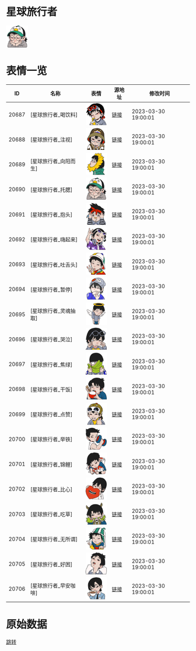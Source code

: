 # 星球旅行者

<img src="./cover.png" height="60" alt="cover" />

# 表情一览

|ID|名称|表情|源地址|修改时间|
|----|----|----|----|----|
|20687|[星球旅行者_喝饮料]|<img src="./pic/020687_%5B星球旅行者_喝饮料%5D.png" height="60" alt="喝饮料"/>|[链接](https://i0.hdslb.com/bfs/garb/781567dee42ed85de56ce7af287cbeec4ac39216.png)|2023-03-30 19:00:01|
|20688|[星球旅行者_注视]|<img src="./pic/020688_%5B星球旅行者_注视%5D.png" height="60" alt="注视"/>|[链接](https://i0.hdslb.com/bfs/garb/37b9523de8e29c47d0d7ad58a7ddbd7241fc4a0e.png)|2023-03-30 19:00:01|
|20689|[星球旅行者_向阳而生]|<img src="./pic/020689_%5B星球旅行者_向阳而生%5D.png" height="60" alt="向阳而生"/>|[链接](https://i0.hdslb.com/bfs/garb/f3b00b4fed7558ec7370c089ad55aae85ac66b18.png)|2023-03-30 19:00:01|
|20690|[星球旅行者_托腮]|<img src="./pic/020690_%5B星球旅行者_托腮%5D.png" height="60" alt="托腮"/>|[链接](https://i0.hdslb.com/bfs/garb/64fc5e8aff44554a286cb6a3e99b3cd1514b8a86.png)|2023-03-30 19:00:01|
|20691|[星球旅行者_抱头]|<img src="./pic/020691_%5B星球旅行者_抱头%5D.png" height="60" alt="抱头"/>|[链接](https://i0.hdslb.com/bfs/garb/b1d2c3163259163e67f10c1411cc10552f4be34b.png)|2023-03-30 19:00:01|
|20692|[星球旅行者_嗨起来]|<img src="./pic/020692_%5B星球旅行者_嗨起来%5D.png" height="60" alt="嗨起来"/>|[链接](https://i0.hdslb.com/bfs/garb/d5942807bca8bb5ecd43d03e88a10804e2c1c3e3.png)|2023-03-30 19:00:01|
|20693|[星球旅行者_吐舌头]|<img src="./pic/020693_%5B星球旅行者_吐舌头%5D.png" height="60" alt="吐舌头"/>|[链接](https://i0.hdslb.com/bfs/garb/c5897b6e64fa9321fcff445a0de4d4140be2c487.png)|2023-03-30 19:00:01|
|20694|[星球旅行者_暂停]|<img src="./pic/020694_%5B星球旅行者_暂停%5D.png" height="60" alt="暂停"/>|[链接](https://i0.hdslb.com/bfs/garb/ad75de045da48950268b46f2c133d706d3b91311.png)|2023-03-30 19:00:01|
|20695|[星球旅行者_灵魂抽取]|<img src="./pic/020695_%5B星球旅行者_灵魂抽取%5D.png" height="60" alt="灵魂抽取"/>|[链接](https://i0.hdslb.com/bfs/garb/7baf892a73c9f84e6b6ee959ff491de80d984fe6.png)|2023-03-30 19:00:01|
|20696|[星球旅行者_哭泣]|<img src="./pic/020696_%5B星球旅行者_哭泣%5D.png" height="60" alt="哭泣"/>|[链接](https://i0.hdslb.com/bfs/garb/80e5160287f6c3b7a11d97932f3d94a1961835f7.png)|2023-03-30 19:00:01|
|20697|[星球旅行者_焦绿]|<img src="./pic/020697_%5B星球旅行者_焦绿%5D.png" height="60" alt="焦绿"/>|[链接](https://i0.hdslb.com/bfs/garb/020d0ff11f3f3a1958fc094700ab4d0f3a5d71aa.png)|2023-03-30 19:00:01|
|20698|[星球旅行者_干饭]|<img src="./pic/020698_%5B星球旅行者_干饭%5D.png" height="60" alt="干饭"/>|[链接](https://i0.hdslb.com/bfs/garb/725b3d8b53cd97005c806c4f02a014bb49f892b7.png)|2023-03-30 19:00:01|
|20699|[星球旅行者_点赞]|<img src="./pic/020699_%5B星球旅行者_点赞%5D.png" height="60" alt="点赞"/>|[链接](https://i0.hdslb.com/bfs/garb/e4f5aed6d36f97d7710ae572b7b316279a5b1a2f.png)|2023-03-30 19:00:01|
|20700|[星球旅行者_举铁]|<img src="./pic/020700_%5B星球旅行者_举铁%5D.png" height="60" alt="举铁"/>|[链接](https://i0.hdslb.com/bfs/garb/a8539dd5d4fc865e782149903dee1bea90d8ec11.png)|2023-03-30 19:00:01|
|20701|[星球旅行者_锦鲤]|<img src="./pic/020701_%5B星球旅行者_锦鲤%5D.png" height="60" alt="锦鲤"/>|[链接](https://i0.hdslb.com/bfs/garb/d33b4df5e6492a3c68e7fd071a2eac14e11393ca.png)|2023-03-30 19:00:01|
|20702|[星球旅行者_比心]|<img src="./pic/020702_%5B星球旅行者_比心%5D.png" height="60" alt="比心"/>|[链接](https://i0.hdslb.com/bfs/garb/b303db60dfca9f82ba61a03569bbd58e4298b2a9.png)|2023-03-30 19:00:01|
|20703|[星球旅行者_吃草]|<img src="./pic/020703_%5B星球旅行者_吃草%5D.png" height="60" alt="吃草"/>|[链接](https://i0.hdslb.com/bfs/garb/69aa86bd047c006b44a9f9ef2d7f3b163a5a8af2.png)|2023-03-30 19:00:01|
|20704|[星球旅行者_无所谓]|<img src="./pic/020704_%5B星球旅行者_无所谓%5D.png" height="60" alt="无所谓"/>|[链接](https://i0.hdslb.com/bfs/garb/b2dcc1d80b1364d322b7f6a3d53c48ce7498081b.png)|2023-03-30 19:00:01|
|20705|[星球旅行者_好困]|<img src="./pic/020705_%5B星球旅行者_好困%5D.png" height="60" alt="好困"/>|[链接](https://i0.hdslb.com/bfs/garb/23694fc5d1f09a4a99ee319fe96fab3f58cfecc9.png)|2023-03-30 19:00:01|
|20706|[星球旅行者_早安咖啡]|<img src="./pic/020706_%5B星球旅行者_早安咖啡%5D.png" height="60" alt="早安咖啡"/>|[链接](https://i0.hdslb.com/bfs/garb/9e76be88c2c77027d65cb358c701f0fc3f709ce9.png)|2023-03-30 19:00:01|

# 原始数据

[跳转](./raw.json)

